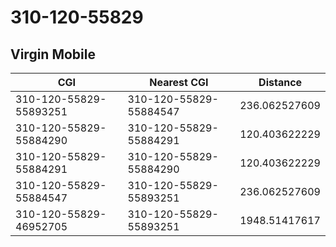 # 310-120-55829
## Virgin Mobile


| CGI | Nearest CGI | Distance |
|-----|-------------|----------|
| 310-120-55829-55893251 | 310-120-55829-55884547 | 236.062527609 |
| 310-120-55829-55884290 | 310-120-55829-55884291 | 120.403622229 |
| 310-120-55829-55884291 | 310-120-55829-55884290 | 120.403622229 |
| 310-120-55829-55884547 | 310-120-55829-55893251 | 236.062527609 |
| 310-120-55829-46952705 | 310-120-55829-55893251 | 1948.51417617 |
